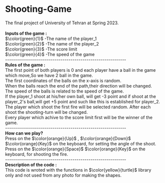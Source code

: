 # Shooting-Game
The final project of University of Tehran at Spring 2023.</br></br>
<b>Inputs of the game :</b></br>
$\color{green}{1}$ -The name of the player_1</br>
$\color{green}{2}$ -The name of the player_2</br>
$\color{green}{3}$ -The score limit</br>
$\color{green}{4}$ -The speed of the game</br>
-------------------------------------------------------------</br>
<b>Rules of the game :</b></br>
The first point of both players is 0 and each player have a ball in the game which move,So we have 2 ball in the game.</br>
The first coordinates of the balls on the x-axis is random.</br>
When the balls reach the end of the path,their direction will be changed.</br>
The speed of the balls is related to the speed of the game.</br>
If the player_1 shoot at his/her own ball, will get -3 point and if shoot at the player_2's ball,will get +5 point and such like this is established for player_2.</br>
The player which shoot the first fire will be selected random. After each shoot the shooting-turn will be changed.</br>
Every player which achive to the score limit first will be the winner of the game.<br>
-------------------------------------------------------------</br>
<b>How can we play? </b></br>
Press on the $\color{orange}{Up}$ , $\color{orange}{Down}$ $\color{orange}{Key}$ on the keyboard, for setting the angle of the shoot.</br>
Press on the $\color{orange}{Space}$ $\color{orange}{Key}$ on the keyboard, for shooting the fire.</br>
-------------------------------------------------------------</br>
<b>Description of the code :</b></br>
This code is wroted with the functions in $\color{yellow}{turtle}$ library only and not used from any photo for making the shapes.

